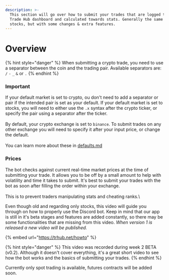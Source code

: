 ```yaml
---
description: >-
  This section will go over how to submit your trades that are logged to your
  Trade Hub dashboard and calculated towards stats. Generally the same as
  stocks, but with some changes & extra features.
---
```


# Overview

{% hint style="danger" %}
When submitting a crypto trade, you need to use a separator between the coin and the trading pair. Available separators are: `/` `-` `_` `&` or `.`
{% endhint %}

### Important

If your default market is set to crypto, ou don't need to add a separator or pair if the intended pair is set as your default. If your default market is set to stocks, you will need to either use the `.x` syntax after the crypto ticker, or specify the pair using a separator after the ticker.\
\
By default, your crypto exchange is set to `binance`. To submit trades on any other exchange you will need to specify it after your input price, or change the default.\
\
You can learn more about these in [defaults.md](defaults.md "mention")

### Prices

The bot checks against current real-time market prices at the time of submitting your trade. It allows you to be off by a small amount to help with volatility and time it takes to submit. It's best to submit your trades with the bot as soon after filling the order within your exchange.\
\
This is to prevent traders manipulating stats and cheating ranks.\


Even though old and regarding only stocks, this video will guide you through on how to properly use the Discord bot. Keep in mind that our app is still in it's beta stages and features are added constantly, so there may be some functionalities that are missing from this video. _When version 1 is released a new video will be published._

{% embed url="https://trhub.net/howto" %}

{% hint style="danger" %}
This video was recorded during week 2 BETA (v0.2). Although it doesn't cover everything, it's a great short video to see how the bot works and the basics of submitting your trades.
{% endhint %}



Currently only spot trading is available, futures contracts will be added soon.

